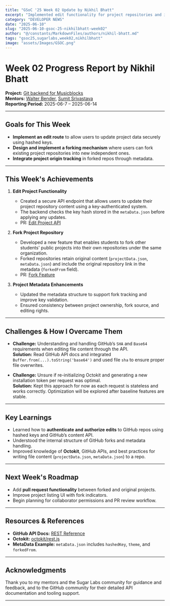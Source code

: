 ```yaml
---
title: "GSoC '25 Week 02 Update by Nikhil Bhatt"
excerpt: "Implemented edit functionality for project repositories and introduced a forking mechanism for collaborative workflows."
category: "DEVELOPER NEWS"
date: "2025-06-10"
slug: "2025-06-10-gsoc-25-nikhilbhatt-week02"
author: "@/constants/MarkdownFiles/authors/nikhil-bhatt.md"
tags: "gsoc25,sugarlabs,week02,nikhilbhatt"
image: "assets/Images/GSOC.png"
---
```


<!-- markdownlint-disable -->

# Week 02 Progress Report by Nikhil Bhatt

**Project:** [Git backend for Musicblocks](https://github.com/benikk/musicblocks-backend)  
**Mentors:** [Walter Bender](https://github.com/walterbender), [Sumit Srivastava](https://github.com/sum2it)  
**Reporting Period:** 2025-06-7 – 2025-06-14  

---

## Goals for This Week

- **Implement an edit route** to allow users to update project data securely using hashed keys.
- **Design and implement a forking mechanism** where users can fork existing project repositories into new independent ones.
- **Integrate project origin tracking** in forked repos through metadata.

---

## This Week's Achievements

1. **Edit Project Functionality**
   - Created a secure API endpoint that allows users to update their project repository content using a key-authenticated system.
   - The backend checks the key hash stored in the `metaData.json` before applying any updates.
   - PR: [Edit Project API](https://github.com/BeNikk/musicblocks-backend/commit/1f61a089de7d8dbede2d46a101611133a1190bf6)

2. **Fork Project Repository**
   - Developed a new feature that enables students to fork other students' public projects into their own repositories under the same organization.
   - Forked repositories retain original content (`projectData.json`, `metaData.json`) and include the original repository link in the metadata (`forkedFrom` field).
   - PR: [Fork Feature](https://github.com/BeNikk/musicblocks-backend/commit/d1b7220476dc1fd58c1b38dc59c8a4991871ac45)

3. **Project Metadata Enhancements**
   - Updated the metadata structure to support fork tracking and improve key validation.
   - Ensured consistency between project ownership, fork source, and editing rights.

---

## Challenges & How I Overcame Them

- **Challenge:** Understanding and handling GitHub’s `SHA` and `Base64` requirements when editing file content through the API.  
  **Solution:** Read GitHub API docs and integrated `Buffer.from(...).toString('base64')` and used file `sha` to ensure proper file overwrites.

- **Challenge:** Unsure if re-initializing Octokit and generating a new installation token per request was optimal.  
  **Solution:** Kept this approach for now as each request is stateless and works correctly. Optimization will be explored after baseline features are stable.

---

## Key Learnings

- Learned how to **authenticate and authorize edits** to GitHub repos using hashed keys and GitHub’s content API.
- Understood the internal structure of GitHub forks and metadata handling.
- Improved knowledge of **Octokit**, GitHub APIs, and best practices for writing file content (`projectData.json`, `metaData.json`) to a repo.

---

## Next Week's Roadmap

- Add **pull request functionality** between forked and original projects.
- Improve project listing UI with fork indicators.
- Begin planning for collaborator permissions and PR review workflow.

---

## Resources & References

- **GitHub API Docs:** [REST Reference](https://docs.github.com/en/rest)
- **Octokit:** [octokit/rest.js](https://github.com/octokit/rest.js)
- **MetaData Example:** `metaData.json` includes `hashedKey`, `theme`, and `forkedFrom`.

---

## Acknowledgments

Thank you to my mentors and the Sugar Labs community for guidance and feedback, and to the GitHub community for their detailed API documentation and tooling support.

---
